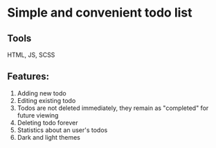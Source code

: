# Simple and convenient todo list

## Tools
HTML, JS, SCSS

## Features:

1. Adding new todo
2. Editing existing todo
3. Todos are not deleted immediately, they remain as "completed" for future viewing
4. Deleting todo forever
5. Statistics about an user's todos
6. Dark and light themes
